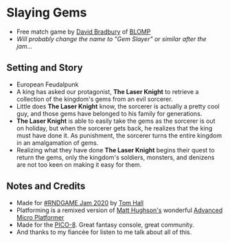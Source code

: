 # Slaying Gems

- Free match game by [David Bradbury](https://twitter.com/DavidBradbury) of [BLOMP](https://blomp.studio/)
- *Will probably change the name to "Gem Slayer" or similar after the jam...*

## Setting and Story

- European Feudalpunk
- A king has asked our protagonist, **The Laser Knight** to retrieve a collection of the kingdom's gems from an evil sorcerer.
- Little does **The Laser Knight** know, the sorcerer is actually a pretty cool guy, and those gems have belonged to his family for generations.
- **The Laser Knight** is able to easily take the gems as the sorcerer is out on holiday, but when the sorcerer gets back, he realizes that the king must have done it. As punishment, the sorcerer turns the entire kingdom in an amalgamation of gems.
- Realizing what they have done **The Laser Knight** begins their quest to return the gems, only the kingdom's soldiers, monsters, and denizens are not too keen on making it easy for them.

## Notes and Credits

- Made for [#RNDGAME Jam 2020](https://itch.io/jam/rndgame-jam) by [Tom Hall](https://thattomhall.itch.io/)
- Platforming is a remixed version of [Matt Hughson's](https://www.lexaloffle.com/bbs/?uid=15406) wonderful [Advanced Micro Platformer](https://www.lexaloffle.com/bbs/?tid=28793)
- Made for the [PICO-8](https://www.lexaloffle.com/pico-8.php). Great fantasy console, great community.
- And thanks to my fiancée for listen to me talk about all of this.
